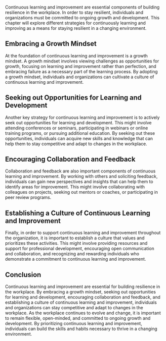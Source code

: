 
Continuous learning and improvement are essential components of building resilience in the workplace. In order to stay resilient, individuals and organizations must be committed to ongoing growth and development. This chapter will explore different strategies for continuously learning and improving as a means for staying resilient in a changing environment.

Embracing a Growth Mindset
--------------------------

At the foundation of continuous learning and improvement is a growth mindset. A growth mindset involves viewing challenges as opportunities for growth, focusing on learning and improvement rather than perfection, and embracing failure as a necessary part of the learning process. By adopting a growth mindset, individuals and organizations can cultivate a culture of continuous learning and improvement.

Seeking out Opportunities for Learning and Development
------------------------------------------------------

Another key strategy for continuous learning and improvement is to actively seek out opportunities for learning and development. This might involve attending conferences or seminars, participating in webinars or online training programs, or pursuing additional education. By seeking out these opportunities, individuals can acquire new skills and knowledge that can help them to stay competitive and adapt to changes in the workplace.

Encouraging Collaboration and Feedback
--------------------------------------

Collaboration and feedback are also important components of continuous learning and improvement. By working with others and soliciting feedback, individuals can gain new perspectives and insights that can help them to identify areas for improvement. This might involve collaborating with colleagues on projects, seeking out mentors or coaches, or participating in peer review programs.

Establishing a Culture of Continuous Learning and Improvement
-------------------------------------------------------------

Finally, in order to support continuous learning and improvement throughout the organization, it is important to establish a culture that values and prioritizes these activities. This might involve providing resources and support for professional development, encouraging open communication and collaboration, and recognizing and rewarding individuals who demonstrate a commitment to continuous learning and improvement.

Conclusion
----------

Continuous learning and improvement are essential for building resilience in the workplace. By embracing a growth mindset, seeking out opportunities for learning and development, encouraging collaboration and feedback, and establishing a culture of continuous learning and improvement, individuals and organizations can stay competitive and adapt to changes in the workplace. As the workplace continues to evolve and change, it is important to remain flexible, open-minded, and committed to ongoing growth and development. By prioritizing continuous learning and improvement, individuals can build the skills and habits necessary to thrive in a changing environment.
